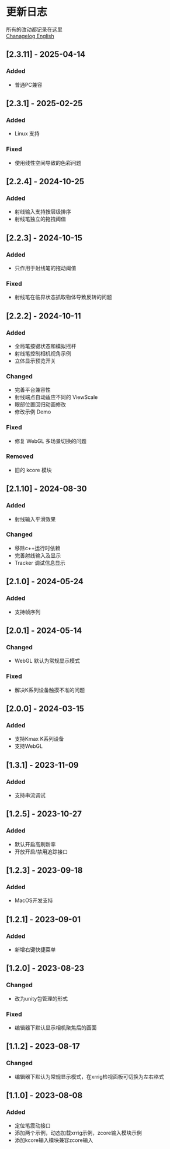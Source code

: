 ﻿# 更新日志

所有的改动都记录在这里  
[Chanagelog English](CHANGELOG.en.md)

## [2.3.11] - 2025-04-14

### Added

- 普通PC兼容

## [2.3.1] - 2025-02-25

### Added

- Linux 支持

### Fixed

- 使用线性空间导致的色彩问题

## [2.2.4] - 2024-10-25

### Added

- 射线输入支持按层级排序
- 射线笔独立的拖拽阈值

## [2.2.3] - 2024-10-15

### Added

- 只作用于射线笔的拖动阈值

### Fixed

- 射线笔在临界状态抓取物体导致反转的问题

## [2.2.2] - 2024-10-11

### Added

- 全局笔按键状态和模拟摇杆
- 射线笔控制相机视角示例
- 立体显示预览开关

### Changed

- 完善平台兼容性
- 射线端点自动适应不同的 ViewScale
- 眼部位置回归动画修改
- 修改示例 Demo

### Fixed

- 修复 WebGL 多场景切换的问题

### Removed

- 旧的 kcore 模块

## [2.1.10] - 2024-08-30

### Added

- 射线输入平滑效果

### Changed

- 移除c++运行时依赖
- 完善射线输入及显示
- Tracker 调试信息显示

## [2.1.0] - 2024-05-24

### Added

- 支持帧序列

## [2.0.1] - 2024-05-14

### Changed

- WebGL 默认为常规显示模式

### Fixed

- 解决K系列设备触摸不准的问题

## [2.0.0] - 2024-03-15

### Added

- 支持Kmax K系列设备
- 支持WebGL

## [1.3.1] - 2023-11-09

### Added

- 支持串流调试

## [1.2.5] - 2023-10-27

### Added

- 默认开启高刷新率
- 开放开启/禁用追踪接口

## [1.2.3] - 2023-09-18

### Added

- MacOS开发支持

## [1.2.1] - 2023-09-01

### Added

- 新增右键快捷菜单

## [1.2.0] - 2023-08-23

### Changed

- 改为unity包管理的形式

### Fixed

- 编辑器下默认显示相机聚焦后的画面

## [1.1.2] - 2023-08-17

### Changed

- 编辑器下默认为常规显示模式，在xrrig检视面板可切换为左右格式

## [1.1.0] - 2023-08-08

### Added

- 定位笔震动接口
- 添加两个示例，动态加载xrrig示例，zcore输入模块示例
- 添加kcore输入模块兼容zcore输入

